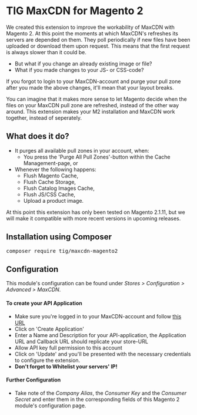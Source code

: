 # TIG MaxCDN for Magento 2

We created this extension to improve the workability of MaxCDN with Magento 2. At this point the moments at which MaxCDN's refreshes its
servers are depended on them. They poll periodically if new files have been uploaded or download them upon request. This means that the
first request is always slower than it could be.

* But what if you change an already existing image or file?
* What if you made changes to your JS- or CSS-code?

If you forgot to login to your MaxCDN-account and purge your pull zone after you made the above changes, it'll mean that your layout 
breaks.

You can imagine that it makes more sense to let Magento decide when the files on your MaxCDN pull zone are refreshed, instead of the 
other way around. This extension makes your M2 installation and MaxCDN work together, instead of seperately.

## What does it do?
* It purges all available pull zones in your account, when:
  * You press the 'Purge All Pull Zones'-button within the Cache Management-page, or
* Whenever the following happens:
  * Flush Magento Cache,
  * Flush Cache Storage,
  * Flush Catalog Images Cache,
  * Flush JS/CSS Cache,
  * Upload a product image.

At this point this extension has only been tested on Magento 2.1.11, but we will make it compatible with more recent versions in upcoming
releases.

## Installation using Composer

<pre>composer require tig/maxcdn-magento2</pre>

## Configuration

This module's configuration can be found under _Stores > Configuration > Advanced > MaxCDN_.

#### To create your API Application
* Make sure you're logged in to your MaxCDN-account and follow [this URL](https://cp.maxcdn.com/account/api)
* Click on 'Create Application'
* Enter a Name and Description for your API-application, the Application URL and Callback URL should replicate your store-URL
* Allow API key full permission to this account
* Click on 'Update' and you'll be presented with the necessary credentials to configure the extension.
* **Don't forget to Whitelist your servers' IP!**

#### Further Configuration
* Take note of the _Company Alias_, the _Consumer Key_ and the _Consumer Secret_ and enter them in the corresponding
fields of this Magento 2 module's configuration page.

